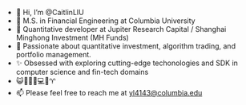 - 👋 Hi, I’m @CaitlinLIU 
- 👀 M.S. in Financial Engineering at Columbia University
- 🌱 Quantitative developer at Jupiter Research Capital / Shanghai Minghong Investment (MH Funds)
- 💞️ Passionate about quantitative investment, algorithm trading, and portfolio management.
- ✨ Obsessed with exploring cutting-edge techonologies and SDK in computer science and fin-tech domains
- 😺🦊🐼💄💻🥦♈
- 📫 Please feel free to reach me at yl4143@columbia.edu

<!---
CaitlinLIU/CaitlinLIU is a ✨ special ✨ repository because its `README.md` (this file) appears on your GitHub profile.
You can click the Preview link to take a look at your changes.
--->
